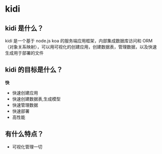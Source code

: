 # kidi

## kidi 是什么？

kidi 是一个基于 node.js koa 的服务端应用框架，内部集成数据库访问和 ORM（对象关系映射），可以用可视化的创建应用，创建数据表，管理数据，以及快速生成用于部署的文件

## kidi 的目标是什么？

**快**

- 快速创建应用
- 快速创建数据表,生成模型
- 快速管理数据
- 快速部署
- 高性能

## 有什么特点？

- 可视化管理一切
